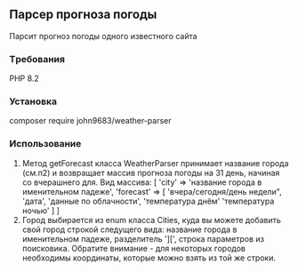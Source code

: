 ## Парсер прогноза погоды
Парсит прогноз погоды одного известного сайта

### Tребования
PHP 8.2

### Установка
composer require john9683/weather-parser

### Использование
1. Метод getForecast класса WeatherParser принимает название города (см.п2) и возвращает массив прогноза погоды на 31 день, начиная со вчерашнего для. Вид массива: 
[
    'city' => 'название города в именительном падеже', 
    'forecast' => [
        'вчера/сегодня/день недели",
        'дата',
        'данные по облачности',
        'температура днём'
        'температура ночью'
    ]
]
2. Город выбирается из enum класса Cities, куда вы можете добавить свой город строкой следущего вида: название города в именительном падеже, разделитель '][', строка параметров из поисковика. Обратите внимание - для некоторых городов необходимы координаты, которые можно взять из той же строки. 
